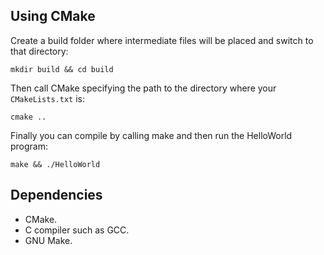 ## Using CMake ##

Create a build folder where intermediate files will be placed and switch to
that directory:

```
mkdir build && cd build
```

Then call CMake specifying the path to the directory where your
`CMakeLists.txt` is:

```
cmake ..
```

Finally you can compile by calling make and then run the HelloWorld program:

```
make && ./HelloWorld
```

## Dependencies ##

* CMake.
* C compiler such as GCC.
* GNU Make.
